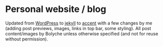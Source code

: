 # Personal website / blog


Updated from [WordPress](https://scidelve.wordpress.com/) to [jekyll](https://github.com/poole/hyde) to [accent](http://github.com/bk2dcradle/accent) with a few changes by me (adding post previews, images, links in top bar, some styling).
All post content/images by Bolyche unless otherwise specified (and not for reuse without permission).
